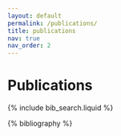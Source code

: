```yaml
---
layout: default
permalink: /publications/
title: publications
nav: true
nav_order: 2
---
```


<!-- _pages/publications.md -->
<h1 class="post-title">Publications</h1>

<!-- Bibsearch Feature -->

{% include bib_search.liquid %}

<div class="publications">

{% bibliography %}

</div>
